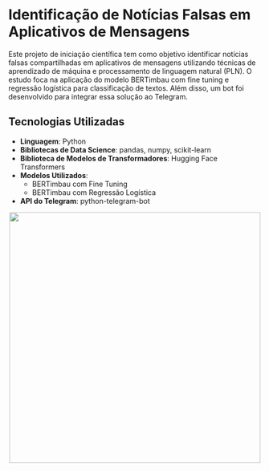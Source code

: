 # Identificação de Notícias Falsas em Aplicativos de Mensagens

Este projeto de iniciação científica tem como objetivo identificar notícias falsas compartilhadas em aplicativos de mensagens utilizando técnicas de aprendizado de máquina e processamento de linguagem natural (PLN). O estudo foca na aplicação do modelo BERTimbau com fine tuning e regressão logística para classificação de textos. Além disso, um bot foi desenvolvido para integrar essa solução ao Telegram.

## Tecnologias Utilizadas

- **Linguagem**: Python
- **Bibliotecas de Data Science**: pandas, numpy, scikit-learn
- **Biblioteca de Modelos de Transformadores**: Hugging Face Transformers
- **Modelos Utilizados**:
  - BERTimbau com Fine Tuning
  - BERTimbau com Regressão Logística
- **API do Telegram**: python-telegram-bot

<p align="center">
  <img src="https://github.com/user-attachments/assets/34491f5f-8b7b-4dce-ad92-9d4842c74088" width="500">
</p>





